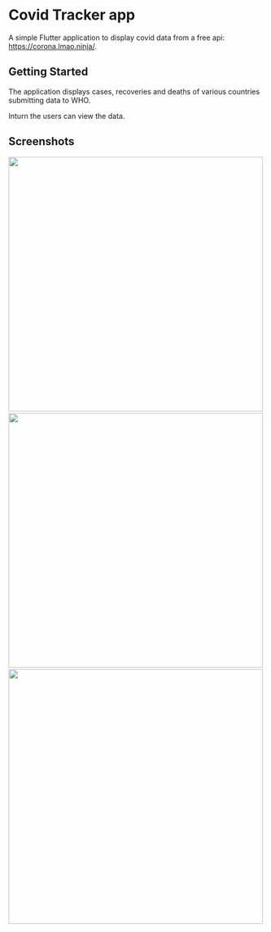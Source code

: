 # Covid Tracker app

A simple Flutter application to display covid data from a free api: https://corona.lmao.ninja/.

## Getting Started

The application displays cases, recoveries and deaths of various countries submitting data to WHO.

Inturn the users can view the data.

## Screenshots
<img src="https://user-images.githubusercontent.com/30405173/105568340-a197ad80-5d49-11eb-9da5-9b6e68e63219.jpg" height="500em">&nbsp;<img src="https://user-images.githubusercontent.com/30405173/105568345-a78d8e80-5d49-11eb-8e74-2eb5dbaae6e2.jpg" height="500em"/>&nbsp;<img src="https://user-images.githubusercontent.com/30405173/105568348-abb9ac00-5d49-11eb-87e0-df4deadf0c98.jpg" height="500em"/>


